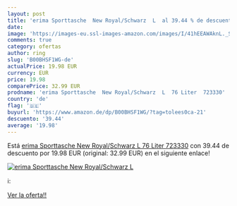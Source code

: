 ```yaml
---
layout: post
title: 'erima Sporttasche  New Royal/Schwarz  L  al 39.44 % de descuento'
date: 
image: 'https://images-eu.ssl-images-amazon.com/images/I/41hEEAWAknL._SL200_.jpg'
comments: true
category: ofertas
author: ring
slug: 'B00BHSF1WG-de'
actualPrice: 19.98 EUR
currency: EUR
price: 19.98
comparePrice: 32.99 EUR
prodname: 'erima Sporttasche  New Royal/Schwarz  L  76 Liter  723330'
country: 'de'
flag: '🇩🇪'
buyurl: 'https://www.amazon.de/dp/B00BHSF1WG/?tag=tolees0ca-21'
descuento: '39.44'
average: '19.98'
---
```


Está [erima Sporttasche  New Royal/Schwarz  L  76 Liter  723330](https://www.amazon.de/dp/B00BHSF1WG/?tag=tolees0ca-21) con 39.44 de descuento por 19.98 EUR (original: 32.99 EUR) en el siguiente enlace!

[![erima Sporttasche  New Royal/Schwarz  L ](https://images-eu.ssl-images-amazon.com/images/I/41hEEAWAknL._SL200_.jpg)](https://www.amazon.de/dp/B00BHSF1WG/?tag=tolees0ca-21)

ℹ️:


[Ver la oferta!!](https://www.amazon.de/dp/B00BHSF1WG/?tag=tolees0ca-21)
